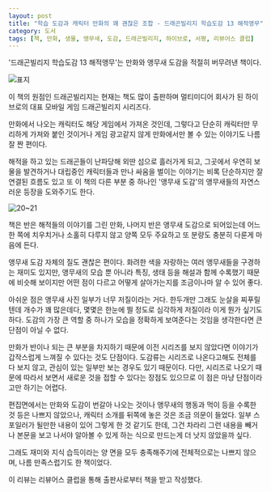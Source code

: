 ```yaml
---
layout: post
title: "학습 도감과 캐릭터 만화의 꽤 괜찮은 조합 - 드래곤빌리지 학습도감 13 해적앵무"
category: 도서
tags: [책, 만화, 생물, 앵무새, 도감, 드래곤빌리지, 하이브로, 서평, 리뷰어스 클럽]
---
```


'드래곤빌리지 학습도감 13 해적앵무'는
만화와 앵무새 도감을 적절히 버무려낸 책이다.

![표지](https://lh3.googleusercontent.com/jF3hgJCYWJEw6ETBuJGy2QxsHB-gcrfAB4TbhkRL2WHG8C2AQlLIiDjct014GwGBmJSoG6LnAKNjIA=s480)

이 책의 원점인 드래곤빌리지는
현재는 책도 많이 출판하며 멀티미디어 회사가 된
하이브로의 대표 모바일 게임 드래곤빌리지 시리즈다.

만화에서 나오는 캐릭터도 해당 게임에서 가져온 것인데,
그렇다고 단순히 캐릭터만 무리하게 가져와 붙인 것이거나
게임 광고같지 않게 만화에서만 볼 수 있는 이야기도 나름 잘 짠 편이다.

해적을 하고 있는 드래곤들이 난파당해 외딴 섬으로 흘러가게 되고,
그곳에서 우연히 보물을 발견하거나
대립중인 캐릭터들과 만나 싸움을 벌이는 이야기는
비록 단순하지만 잘 연결된 흐름도 있고
또 이 책의 다른 부분 중 하나인 '앵무새 도감'의 앵무새들의 자연스러운 등장을 도와주기도 한다.

![20~21](https://lh3.googleusercontent.com/UboCjdtUbFGULmIKOasnVheuqoNhDplhB4p1bqRlG3bk2XOoIW040rCh2qEpYWxaY33qBM2v76vjtg=s480)

책은 반은 해적들의 이야기를 그린 만화,
나머지 반은 앵무새 도감으로 되어있는데
어느 한 쪽에 치우치거나 소홀히 다루지 않고
양쪽 모두 주요하고 또 분량도 충분히 다룬게 마음에 든다.

앵무새 도감 자체의 질도 괜찮은 편이다.
화려한 색을 자랑하는 여러 앵무새들을 구경하는 재미도 있지만,
앵무새의 모습 뿐 아니라 특징, 생태 등을 해설과 함께 수록했기 때문에
비슷해 보이지만 어떤 점이 다르고 어떻게 살아가는지를 조금이나마 알 수 있어 좋다.

아쉬운 점은 앵무새 사진 일부가 너무 저질이라는 거다.
한두개만 그래도 눈살을 찌푸릴텐데 개수가 꽤 많은데다,
몇몇은 한눈에 띌 정도로 심각하게 저질이라 이게 뭔가 싶기도 하다.
도감의 가장 큰 역할 중 하나가 모습을 정확하게 보여준다는 것임을 생각한다면 큰 단점이 아닐 수 없다.

만화가 반이나 되는 큰 부분을 차지하기 때문에
이전 시리즈를 보지 않았다면 이야기가 갑작스럽게 느껴질 수 있다는 것도 단점이다.
도감류는 시리즈로 나온다고해도 전체를 다 보지 않고,
관심이 있는 일부만 보는 경우도 있기 때문이다.
다만, 시리즈로 나오기 때문에 따라서 보면서 새로운 것을 접할 수 있다는 장점도 있으므로
이 점은 마냥 단점이라고만 하기는 어렵다.

편집면에서는
만화와 도감이 번갈아 나오는 것이나 앵무새의 행동과 먹이 등을 수록한 것 등은 나쁘지 않았으나,
캐릭터 소개를 뒤쪽에 놓은 것은 조금 의문이 들었다.
일부 스포일러가 될만한 내용이 있어 그렇게 한 것 같기도 한데,
그건 차라리 그런 내용을 빼거나 본문을 보고 나서야 알아볼 수 있게 하는 식으로 만드는게 더 낫지 않았을까 싶다.

그래도 재미와 지식 습득이라는 양 면을 모두 충족해주기에 전체적으로는 나쁘지 않으며,
나름 만족스럽기도 한 책이었다.



<div class="im im-info">
이 리뷰는 리뷰어스 클럽을 통해 출판사로부터 책을 받고 작성했다.
</div>
